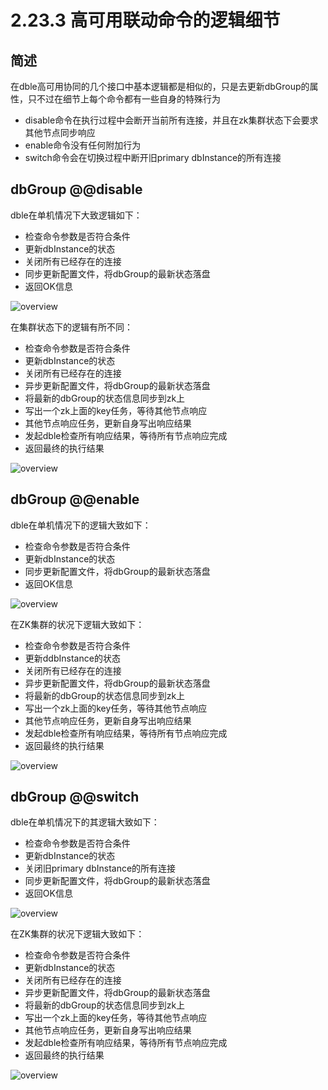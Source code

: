 # 2.23.3 高可用联动命令的逻辑细节

## 简述
   在dble高可用协同的几个接口中基本逻辑都是相似的，只是去更新dbGroup的属性，只不过在细节上每个命令都有一些自身的特殊行为
   + disable命令在执行过程中会断开当前所有连接，并且在zk集群状态下会要求其他节点同步响应
   + enable命令没有任何附加行为
   + switch命令会在切换过程中断开旧primary dbInstance的所有连接


## dbGroup @@disable
dble在单机情况下大致逻辑如下：

+ 检查命令参数是否符合条件
+ 更新dbInstance的状态
+ 关闭所有已经存在的连接
+ 同步更新配置文件，将dbGroup的最新状态落盘
+ 返回OK信息

![overview](pic/2.23.2_disable_single.png)

在集群状态下的逻辑有所不同：

+ 检查命令参数是否符合条件
+ 更新dbInstance的状态
+ 关闭所有已经存在的连接
+ 异步更新配置文件，将dbGroup的最新状态落盘
+ 将最新的dbGroup的状态信息同步到zk上
+ 写出一个zk上面的key任务，等待其他节点响应
+ 其他节点响应任务，更新自身写出响应结果
+ 发起dble检查所有响应结果，等待所有节点响应完成
+ 返回最终的执行结果

![overview](pic/2.23.2_disable_cluster.png)


## dbGroup @@enable

dble在单机情况下的逻辑大致如下：
+ 检查命令参数是否符合条件
+ 更新dbInstance的状态
+ 同步更新配置文件，将dbGroup的最新状态落盘
+ 返回OK信息

![overview](pic/2.23.2_enable_single.png)

在ZK集群的状况下逻辑大致如下：

+ 检查命令参数是否符合条件
+ 更新ddbInstance的状态
+ 关闭所有已经存在的连接
+ 异步更新配置文件，将dbGroup的最新状态落盘
+ 将最新的dbGroup的状态信息同步到zk上
+ 写出一个zk上面的key任务，等待其他节点响应
+ 其他节点响应任务，更新自身写出响应结果
+ 发起dble检查所有响应结果，等待所有节点响应完成
+ 返回最终的执行结果

![overview](pic/2.23.2_enable_cluster.png)

## dbGroup @@switch

dble在单机情况下的其逻辑大致如下：
+ 检查命令参数是否符合条件
+ 更新dbInstance的状态
+ 关闭旧primary dbInstance的所有连接
+ 同步更新配置文件，将dbGroup的最新状态落盘
+ 返回OK信息

![overview](pic/2.23.2_switch_single.png)

在ZK集群的状况下逻辑大致如下：

+ 检查命令参数是否符合条件
+ 更新dbInstance的状态
+ 关闭所有已经存在的连接
+ 异步更新配置文件，将dbGroup的最新状态落盘
+ 将最新的dbGroup的状态信息同步到zk上
+ 写出一个zk上面的key任务，等待其他节点响应 
+ 其他节点响应任务，更新自身写出响应结果
+ 发起dble检查所有响应结果，等待所有节点响应完成
+ 返回最终的执行结果

![overview](pic/2.23.2_switch_cluster.png)
